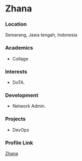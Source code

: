 # Zhana
### Location

Semarang, Jawa tengah, Indonesia

### Academics

- Collage

### Interests

- DoTA.

### Development

- Network Admin.

### Projects

- DevOps

### Profile Link

[Zhana](https://github.com/nerfoe1)


